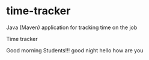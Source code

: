# time-tracker
Java (Maven) application for tracking time on the job

Time tracker

Good morning Students!!!
good night
hello
how are you
